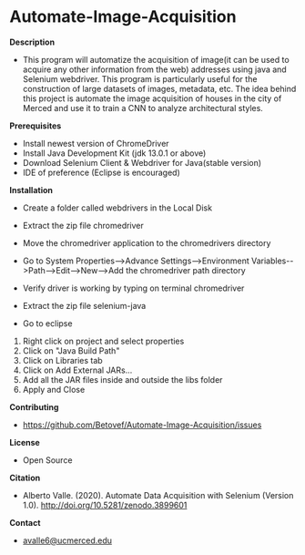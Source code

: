 # Automate-Image-Acquisition

**Description**
- This program will automatize the acquisition of image(it can be used to acquire any other information from the web) addresses using java and Selenium webdriver. This program is particularly useful for the construction of large datasets of images, metadata, etc. The idea behind this project is automate the image acquisition of houses in the city of Merced and use it to train a CNN to analyze architectural styles. 

**Prerequisites**
- Install newest version of ChromeDriver 
- Install Java Development Kit (jdk 13.0.1 or above)
- Download Selenium Client & Webdriver for Java(stable version)
- IDE of preference (Eclipse is encouraged) 

**Installation**
- Create a folder called webdrivers in the Local Disk
- Extract the zip file chromedriver
- Move the chromedriver application to the chromedrivers directory
- Go to System Properties-->Advance Settings-->Environment Variables-->Path-->Edit-->New-->Add the chromedriver path directory 
- Verify driver is working by typing on terminal chromedriver

- Extract the zip file selenium-java
- Go to eclipse
1. Right click on project and select properties
2. Click on "Java Build Path"
3. Click on Libraries tab
4. Click on Add External JARs...
5. Add all the JAR files inside and outside the libs folder
6. Apply and Close

**Contributing**
- https://github.com/Betovef/Automate-Image-Acquisition/issues

**License**
- Open Source

**Citation**
- Alberto Valle. (2020). Automate Data Acquisition with Selenium (Version 1.0). http://doi.org/10.5281/zenodo.3899601

**Contact**
- avalle6@ucmerced.edu
